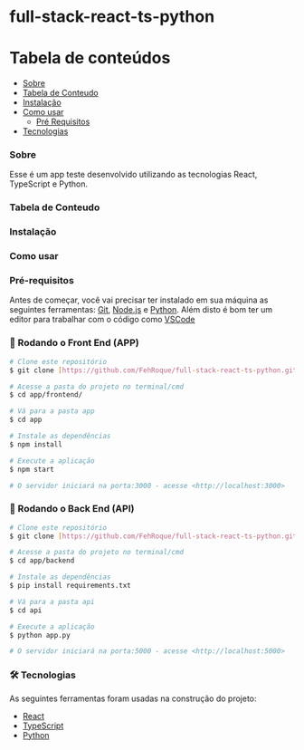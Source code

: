 # full-stack-react-ts-python

Tabela de conteúdos
===================

<!--ts-->
  * [Sobre](#Sobre)
  * [Tabela de Conteudo](#tabela-de-conteudo)
  * [Instalação](#instalacao)
  * [Como usar](#como-usar)
    * [Pré Requisitos](#pré-requisitos)
  * [Tecnologias](#tecnologias)
<!--te-->

### Sobre

Esse é um app teste desenvolvido utilizando as tecnologias React, TypeScript e Python.

### Tabela de Conteudo

### Instalação

### Como usar

### Pré-requisitos

Antes de começar, você vai precisar ter instalado em sua máquina as seguintes ferramentas:
[Git](https://git-scm.com), [Node.js](https://nodejs.org/en/) e [Python](https://www.python.org/). 
Além disto é bom ter um editor para trabalhar com o código como [VSCode](https://code.visualstudio.com/)


### 🎲 Rodando o Front End (APP)

```bash
# Clone este repositório
$ git clone [https://github.com/FehRoque/full-stack-react-ts-python.git]

# Acesse a pasta do projeto no terminal/cmd
$ cd app/frontend/

# Vá para a pasta app
$ cd app

# Instale as dependências
$ npm install

# Execute a aplicação
$ npm start

# O servidor iniciará na porta:3000 - acesse <http://localhost:3000>
```


### 🎲 Rodando o Back End (API)

```bash
# Clone este repositório
$ git clone [https://github.com/FehRoque/full-stack-react-ts-python.git]

# Acesse a pasta do projeto no terminal/cmd
$ cd app/backend

# Instale as dependências
$ pip install requirements.txt

# Vá para a pasta api
$ cd api

# Execute a aplicação
$ python app.py

# O servidor iniciará na porta:5000 - acesse <http://localhost:5000>
```

### 🛠 Tecnologias

As seguintes ferramentas foram usadas na construção do projeto:

- [React](https://pt-br.reactjs.org/)
- [TypeScript](https://www.typescriptlang.org/)
- [Python](https://www.python.org/)

